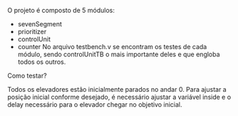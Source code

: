 O projeto é composto de 5 módulos:

- sevenSegment
- prioritizer
- controlUnit
- counter
  No arquivo testbench.v se encontram os testes de cada módulo, sendo controlUnitTB o mais importante deles e que engloba todos os outros.

Como testar?

Todos os elevadores estão inicialmente parados no andar 0. Para ajustar a posição inicial conforme desejado, é necessário ajustar a variável inside e o delay necessário para o elevador chegar no objetivo inicial.
